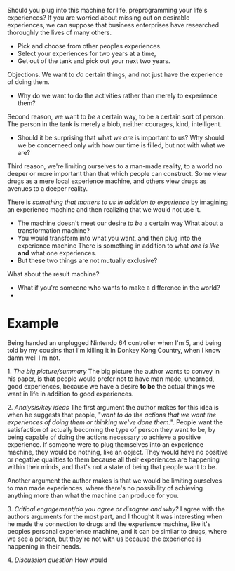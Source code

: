 
Should you plug into this machine for life, preprogramming your life's experiences? If you are worried about missing out on desirable experiences, we can suppose that business enterprises have researched thoroughly the lives of many others.
- Pick and choose from other peoples experiences. 
- Select your experiences for two years at a time,
- Get out of the tank and pick out your next two years. 

Objections. We want to *do* certain things, and not just have the experience of doing them. 
- Why do we want to do the activities rather than merely to experience them?

Second reason, we want to *be* a certain way, to be a certain sort of person. 
The person in the tank is merely a blob, neither courages, kind, intelligent.
- Should it be surprising that what *we are* is important to us? Why should we be concerneed only with how our time is filled, but not with what we are?

Third reason, we're limiting ourselves to a man-made reality, to a world no deeper or more important than that which people can construct. 
Some view drugs as a mere local experience machine, and others view drugs as avenues to a deeper reality. 

There is *something that matters to us in addition to experience* by imagining an experience machine and then realizing that we would not use it. 
- The machine doesn't meet our desire *to be* a certain way
What about a transformation machine? 
- You would transform into what you want, and then plug into the experience machine
There is something in addition to what *one is like* **and** what one experiences. 
- But these two things are not mutually exclusive? 

What about the result machine?
- What if you're someone who wants to make a difference in the world?
- 


# Example
Being handed an unplugged Nintendo 64 controller when I'm 5, and being told by my cousins that I'm killing it in Donkey Kong Country, when I know damn well I'm not. 

1. _The big picture/summary_
The big picture the author wants to convey in his paper, is that people would prefer not to have man made, unearned, good experiences, because we have a desire **to be** the actual things we want in life in addition to good experiences. 

2. _Analysis/key ideas_
The first argument the author makes for this idea is when he suggests that people, "*want to do the actions that we want the experiences of doing them or thinking we've done them.*". People want the satisfaction of actually becoming the type of person they want to be, by being capable of doing the actions necessary to achieve a positive experience. If someone were to plug themselves into an experience machine, they would be nothing, like an object. They would have no positive or negative qualities to them because all their experiences are happening within their minds, and that's not a state of being that people want to be.

Another argument the author makes is that we would be limiting ourselves to man made experiences, where there's no possibility of achieving anything more than what the machine can produce for you.

3. _Critical engagement/do you agree or disagree and why?_
I agree with the authors arguments for the most part, and I thought it was interesting when he made the connection to drugs and the experience machine, like it's peoples personal experience machine, and it can be similar to drugs, where we see a person, but they're not with us because the experience is happening in their heads. 

4. _Discussion question_
How would 



